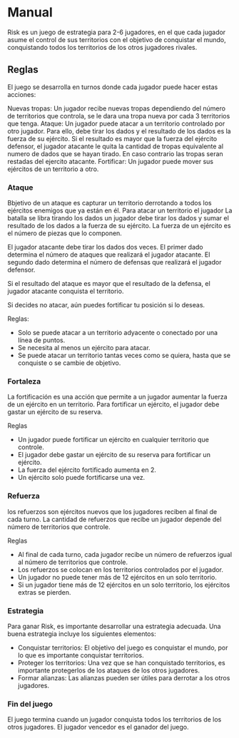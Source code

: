# Manual

Risk es un juego de estrategia para 2-6 jugadores, en el que cada jugador asume el control de sus territorios con el objetivo de  conquistar el mundo, conquistando todos los territorios de los otros jugadores rivales.

## Reglas
El juego se desarrolla en turnos donde cada jugador puede hacer estas acciones:

Nuevas tropas: Un jugador recibe nuevas tropas dependiendo del número de territorios que controla, se le dara una tropa nueva por cada 3 territorios que tenga.
Ataque: Un jugador puede atacar a un territorio controlado por otro jugador. Para ello, debe tirar los dados y el resultado de los dados es la fuerza de su ejército. Si el resultado es mayor que la fuerza del ejército defensor, el jugador atacante le quita la cantidad de tropas equivalente al numero de dados que se hayan tirado. En caso contrario las tropas seran restadas del ejercito atacante.
Fortificar: Un jugador puede mover sus ejércitos de un territorio a otro.

### Ataque
Bbjetivo de un ataque es capturar un territorio derrotando a todos los ejércitos enemigos que ya están en él. Para atacar un territorio el jugador La batalla se libra tirando los dados un jugador debe tirar los dados y sumar el resultado de los dados a la fuerza de su ejército. La fuerza de un ejército es el número de piezas que lo componen.

El jugador atacante debe tirar los dados dos veces. El primer dado determina el número de ataques que realizará el jugador atacante. El segundo dado determina el número de defensas que realizará el jugador defensor.

Si el resultado del ataque es mayor que el resultado de la defensa, el jugador atacante conquista el territorio.

Si decides no atacar, aún puedes fortificar tu posición si lo deseas.

 Reglas:
 
 - Solo se puede atacar a un territorio adyacente o conectado por una línea de puntos.
- Se necesita al menos un ejército para atacar.
- Se puede atacar un territorio tantas veces como se quiera, hasta que se conquiste o se cambie de objetivo.

### Fortaleza

La fortificación es una acción que permite a un jugador aumentar la fuerza de un ejército en un territorio. Para fortificar un ejército, el jugador debe gastar un ejército de su reserva.

Reglas

- Un jugador puede fortificar un ejército en cualquier territorio que controle.
- El jugador debe gastar un ejército de su reserva para fortificar un ejército.
- La fuerza del ejército fortificado aumenta en 2.
- Un ejército solo puede fortificarse una vez.

### Refuerza
los refuerzos son ejércitos nuevos que los jugadores reciben al final de cada turno. La cantidad de refuerzos que recibe un jugador depende del número de territorios que controle.

Reglas

- Al final de cada turno, cada jugador recibe un número de refuerzos igual al número de territorios que controle.
- Los refuerzos se colocan en los territorios controlados por el jugador.
- Un jugador no puede tener más de 12 ejércitos en un solo territorio.
- Si un jugador tiene más de 12 ejércitos en un solo territorio, los ejércitos extras se pierden.

### Estrategia

Para ganar Risk, es importante desarrollar una estrategia adecuada. Una buena estrategia incluye los siguientes elementos:

- Conquistar territorios: El objetivo del juego es conquistar el mundo, por lo que es importante conquistar territorios.
- Proteger los territorios: Una vez que se han conquistado territorios, es importante protegerlos de los ataques de los otros jugadores.
- Formar alianzas: Las alianzas pueden ser útiles para derrotar a los otros jugadores.
### Fin del juego

El juego termina cuando un jugador conquista todos los territorios de los otros jugadores. El jugador vencedor es el ganador del juego.
